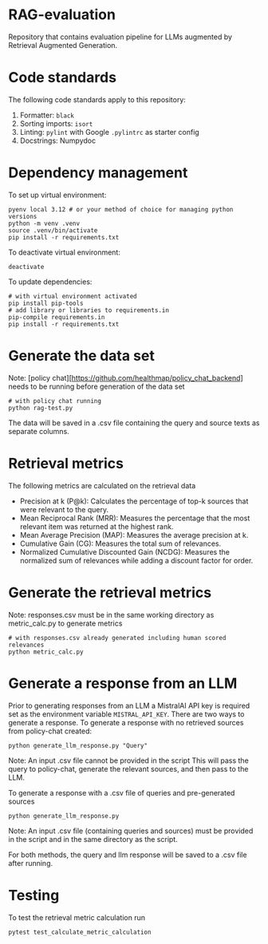 # RAG-evaluation
Repository that contains evaluation pipeline for LLMs augmented by Retrieval Augmented Generation.

# Code standards

The following code standards apply to this repository:

1. Formatter: `black`
2. Sorting imports: `isort`
3. Linting: `pylint` with Google `.pylintrc` as starter config
4. Docstrings: Numpydoc

# Dependency management

To set up virtual environment:

```
pyenv local 3.12 # or your method of choice for managing python versions
python -m venv .venv
source .venv/bin/activate
pip install -r requirements.txt
```

To deactivate virtual environment:

```
deactivate
```

To update dependencies:

```
# with virtual environment activated
pip install pip-tools
# add library or libraries to requirements.in
pip-compile requirements.in
pip install -r requirements.txt

```
# Generate the data set

Note: [policy chat][https://github.com/healthmap/policy_chat_backend] needs to be running before generation of the data set
````
# with policy chat running
python rag-test.py
````
The data will be saved in a .csv file containing the query and source texts as separate columns.

# Retrieval metrics
The following metrics are calculated on the retrieval data
  * Precision at k (P@k): Calculates the percentage of top-k sources that were relevant to the query.
  * Mean Reciprocal Rank (MRR): Measures the percentage that the most relevant item was returned at the highest rank.
  * Mean Average Precision (MAP): Measures the average precision at k.
  * Cumulative Gain (CG): Measures the total sum of relevances.
  * Normalized Cumulative Discounted Gain (NCDG): Measures the normalized sum of relevances while adding a discount factor for order.

# Generate the retrieval metrics

Note: responses.csv must be in the same working directory as metric_calc.py to generate metrics

```
# with responses.csv already generated including human scored relevances
python metric_calc.py
```
# Generate a response from an LLM
Prior to generating responses from an LLM a MistralAI API key is required set as the environment variable ```MISTRAL_API_KEY```. 
There are two ways to generate a response.
To generate a response with no retrieved sources from policy-chat created:
```
python generate_llm_response.py "Query"
```
Note: An input .csv file cannot be provided in the script
This will pass the query to policy-chat, generate the relevant sources, and then pass to the LLM.

To generate a response with a .csv file of queries and pre-generated sources
```
python generate_llm_response.py
```
Note: An input .csv file (containing queries and sources) must be provided in the script and in the same directory as the script.

For both methods, the query and llm response will be saved to a .csv file after running.

# Testing
To test the retrieval metric calculation run 
```
pytest test_calculate_metric_calculation
```
